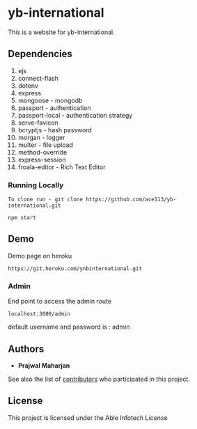 # yb-international

This is a website for yb-international.

## Dependencies

1. ejs
2. connect-flash
3. dotenv
4. express
5. mongoose - mongodb 
6. passport - authentication
7. passport-local - authentication strategy
8. serve-favicon
9. bcryptjs - hash password
10. morgan - logger
11. multer - file upload
12. method-override
13. express-session
14. froala-editor - Rich Text Editor

### Running Locally

```
To clone run - git clone https://github.com/ace113/yb-international.git

npm start
```

## Demo

Demo page on heroku

```
https://git.heroku.com/ynbinternational.git
```

### Admin
End point to access the admin route

```
localhost:3000/admin
```
default username and password is : admin

## Authors

* **Prajwal Maharjan** 

See also the list of [contributors](https://github.com/ace113/yb-international.git/contributors) who participated in this project.

## License

This project is licensed under the Able Infotech License


